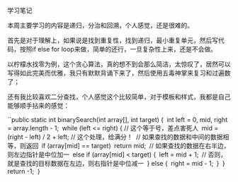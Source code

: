 学习笔记

本周主要学习的内容是递归，分治和回溯，个人感觉，还是很难的。

首先是对于理解上，如果说是找到重复性，找到递归，最小重复单元，然后写代码，按照if else  for loop来做，简单的还行，一旦复杂性上来，还是不会做。

以柠檬水找零为例，这个贪心算法，真的想不到会那么简洁，太惊叹了，居然可以写得如此完美而优雅，我只有默默背诵下来了，然后使用五毒神掌来复习和过遍数了；

还有我比较喜欢二分查找，个人感觉这个比较简单，对于模板和样式，我都是自己能够顺手拈来的感觉：

``public static int binarySearch(int array[], int target) {`
		`int left = 0, mid, right = array.length - 1;`
		`while (left <= right) { // 这个等于号，差点害死人`
			`mid = (right - left) / 2 + left; // 这个处理，给满分！`
			`// 如果查找的数据和中间的数据相等，则返回`
			`if (array[mid] == target)`
				`return mid;`
			`// 如果查找的数据在右半边，则左边指针是中位加一`
			`else if (array[mid] < target) {`
				`left = mid + 1;`
				`// 否则，就是查找的目标数据在左边，则右指针是中位减一`
			`} else {`
				`right = mid - 1;`
			`}`
		`}`
		`return -1;`
	}`

